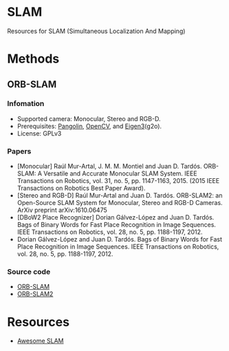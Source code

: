 # SLAM
Resources for SLAM (Simultaneous Localization And Mapping)

# Methods
## ORB-SLAM

### Infomation
- Supported camera: Monocular, Stereo and RGB-D.
- Prerequisites: [Pangolin](https://github.com/stevenlovegrove/Pangolin), [OpenCV](http://opencv.org/), and [Eigen3](http://eigen.tuxfamily.org/index.php?title=Main_Page)(g2o).
- License: GPLv3

### Papers
- [Monocular] Raúl Mur-Artal, J. M. M. Montiel and Juan D. Tardós. ORB-SLAM: A Versatile and Accurate Monocular SLAM System. IEEE Transactions on Robotics, vol. 31, no. 5, pp. 1147-1163, 2015. (2015 IEEE Transactions on Robotics Best Paper Award).
- [Stereo and RGB-D] Raúl Mur-Artal and Juan D. Tardós. ORB-SLAM2: an Open-Source SLAM System for Monocular, Stereo and RGB-D Cameras. ArXiv preprint arXiv:1610.06475
- [DBoW2 Place Recognizer] Dorian Gálvez-López and Juan D. Tardós. Bags of Binary Words for Fast Place Recognition in Image Sequences. IEEE Transactions on Robotics, vol. 28, no. 5, pp. 1188-1197, 2012.
- Dorian Gálvez-López and Juan D. Tardós. Bags of Binary Words for Fast Place Recognition in Image Sequences. IEEE Transactions on Robotics, vol. 28, no. 5, pp. 1188-1197, 2012.

### Source code
- [ORB-SLAM](https://github.com/raulmur/ORB_SLAM)
- [ORB-SLAM2](https://github.com/raulmur/ORB_SLAM2)

# Resources
- [Awesome SLAM](https://github.com/kanster/awesome-slam)

